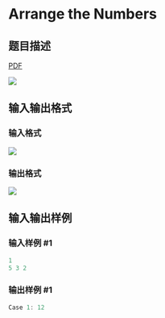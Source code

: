 # Arrange the Numbers

## 题目描述

[problemUrl]: https://uva.onlinejudge.org/index.php?option=com_onlinejudge&Itemid=8&category=26&page=show_problem&problem=2476

[PDF](https://uva.onlinejudge.org/external/114/p11481.pdf)

![](https://cdn.luogu.com.cn/upload/vjudge_pic/UVA11481/32c25062e9bb84f7218f71a2a027602c3122430d.png)

## 输入输出格式

### 输入格式

![](https://cdn.luogu.com.cn/upload/vjudge_pic/UVA11481/53a893db6603eda909078dc05f6ec4a561a86070.png)

### 输出格式

![](https://cdn.luogu.com.cn/upload/vjudge_pic/UVA11481/faae7304644e1db672e69645a71065112051429a.png)

## 输入输出样例

### 输入样例 #1

```cpp
1
5 3 2
```


### 输出样例 #1

```cpp
Case 1: 12
```


